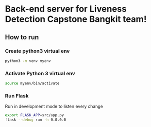 # Back-end server for Liveness Detection Capstone Bangkit team!

## How to run

### Create python3 virtual env

```bash
python3 -m venv myenv
```

### Activate Python 3 virtual env

```bash
source myenv/bin/activate
```

### Run Flask

Run in development mode to listen every change

```bash
export FLASK_APP=src/app.py
flask --debug run -h 0.0.0.0
```
